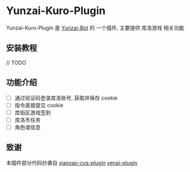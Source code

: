 # Yunzai-Kuro-Plugin

Yunzai-Kuro-Plugin 是 [Yunzai-Bot](https://github.com/yoimiya-kokomi/Miao-Yunzai) 的 一个插件, 主要提供 库洛游戏 相关功能

## 安装教程

// TODO

## 功能介绍

- [ ] 通过验证码登录库洛账号, 获取并保存 cookie 
- [ ] 指令直接提交 cookie 
- [ ] 库街区游戏签到
- [ ] 库洛币任务
- [ ] 角色墙信息

## 致谢

本插件部分代码抄袭自 [xiaoyao-cvs-plugin](https://github.com/ctrlcvs/xiaoyao-cvs-plugin) [yenai-plugin](https://github.com/yeyang52/yenai-plugin) 

